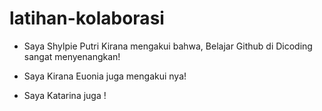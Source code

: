 # latihan-kolaborasi<br/>
* Saya Shylpie Putri Kirana mengakui bahwa,
Belajar Github di Dicoding sangat menyenangkan!</br>
- Saya Kirana Euonia juga mengakui nya!
+ Saya Katarina juga !
